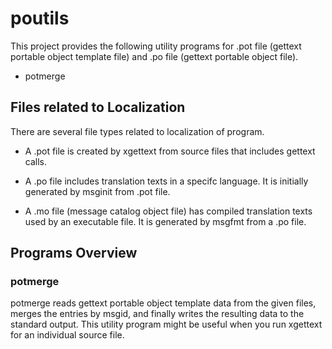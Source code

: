 # poutils

This project provides the following utility programs for .pot file (gettext portable object template file) and .po file (gettext portable object file).

* potmerge

## Files related to Localization

There are several file types related to localization of program.

* A .pot file is created by xgettext from source files that includes gettext calls.

* A .po file includes translation texts in a specifc language. It is initially generated by msginit from .pot file.

* A .mo file (message catalog object file) has compiled translation texts used by an executable file. It is generated by msgfmt from a .po file.

## Programs Overview

### potmerge

potmerge reads gettext portable object template data from the given files,
merges the entries by msgid,
and finally writes the resulting data to the standard output.
This utility program might be useful when you run xgettext for an individual source file.
